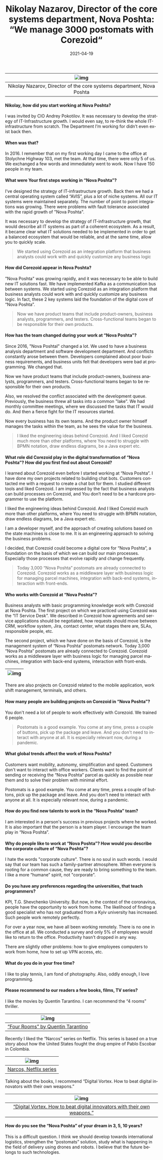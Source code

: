 ﻿---
date: '2021-04-19'
url: 'nova-poshta-nazarov-interview'
next: 'mambu-corezoid-cloud-state-machine'
title: 'Nikolay Nazarov, Director of the core systems department, Nova Poshta: “We manage 3000 postomats with Corezoid“'
description: 'Corezoid works as a middleware layer with business logic for managing parcel machines, integration with back-end systems, interaction with front-ends.'
image: '/images/nova-poshta/nikolay-nazarov.png'
category:
    - 'Use cases'
subcategory:
    - 'Enterprise'
tags:
    - 'novaposhta'
    - 'logistics'
    - 'postomat'
    - 'novobox'
    - 'innovation'
    - 'digital'
    - 'core'
lang: 'en'

---

| ![img](../images/nova-poshta/nikolay-nazarov.png) |
| :---: |
| Nikolay Nazarov, Director of the core systems department, Nova Poshta |

#### Nikolay, how did you start working at Nova Poshta?
I was invited by CIO Andrey Pokotilov. It was necessary to develop the strategy of IT-Infrastructure growth. I would even say, to re-think the whole IT-infrastructure from scratch. The Department I’m working for didn’t even exist back then.

#### When was that?
In 2016. I remember that on my first working day I came to the office at Stolychne Highway 103, met the team. At that time, there were only 5 of us. We exchanged a few words and immediately went to work. Now I have 150 people in my team.

#### What were Your first steps working in “Nova Poshta”?
I’ve designed the strategy of IT-infrastructure growth. Back then we had a central operating system called “AVIS”, plus a lot of niche systems. All our IT systems were maintained separately. The number of point to point integrations was growing. There were problems with fault tolerance associated with the rapid growth of "Nova Poshta".

It was necessary to develop the strategy of IT-infrastructure growth, that would describe all IT systems as part of a coherent ecosystem. As a result, it became clear what IT solutions needed to be implemented in order to get a balanced ecosystem that would be reliable, and at the same time, allow you to quickly scale.

> We started using Corezoid as an integration platform that business analysts could work with and quickly customize any business logic

#### How did Corezoid appear in Nova Poshta?
"Nova Poshta" was growing rapidly, and it was necessary to be able to build new IT solutions fast. We have implemented Kafka as a communication bus between systems. We started using Corezoid as an integration platform that business analysts could work with and quickly customize any business logic. In fact, these 2 key systems laid the foundation of the digital core of “Nova Poshta”.

> Now we have product teams that include product-owners, business analysts, programmers, and testers. Cross-functional teams began to be responsible for their own products.

#### How has the team changed during your work at “Nova Poshta”?
Since 2016, "Nova Poshtal" changed a lot. We used to have a business analysis department and software development department. And conflicts constantly arose between them. Developers complained about poor business requirements, and business units felt that developers were bad at programming. We changed that.

Now we have product teams that include product-owners, business analysts, programmers, and testers. Cross-functional teams began to be responsible for their own products.

Also, we resolved the conflict associated with the development queue. Previously, the business threw all tasks into a common "lake". We had monthly committee meetings, where we discussed the tasks that IT would do. And then a fierce fight for the IT resources started.

Now every business has its own teams. And the product owner himself manages the tasks within the team, as he sees the value for the business.

> I liked the engineering ideas behind Corezoid. And I liked Corezid much more than other platforms, where You need to struggle with BPMN notation, draw endless diagrams, be a Java expert etc.

#### What role did Corezoid play in the digital transformation of “Nova Poshta”? How did you first find out about Corezoid?
I learned about Corezoid even before I started working at “Nova Poshta”. I have done my own projects related to building chat bots. Customers contacted me with a request to create a chat bot for them. I studied different tools and liked Corezoid. I am impressed by the fact that business analysts can build processes on Corezoid, and You don’t need to be a hardcore programmer to use the platform.

I liked the engineering ideas behind Corezoid. And I liked Corezid much more than other platforms, where You need to struggle with BPMN notation, draw endless diagrams, be a Java expert etc.

I am a developer myself, and the approach of creating solutions based on the state machines is close to me. It is an engineering approach to solving the business problems.

I decided, that Corezoid could become a digital core for “Nova Poshta”, a foundation on the basis of which we can build our main processes. Especially those processes that evolve rapidly and change frequently.

> Today 3,000 “Nova Poshta” postomats are already connected to Corezoid. Corezoid works as a middleware layer with business logic for managing parcel machines, integration with back-end systems, interaction with front-ends.

#### Who works with Corezoid at “Nova Poshta”?
Business analysts with basic programming knowledge work with Corezoid at Nova Poshta. The first project on which we practiced using Corezoid was the “IT Service Desk”. We described in Corezoid how agreements and service applications should be negotiated, how requests should move between CRM, workflow system, Jira, contact center, what stages there are, SLAs, responsible people, etc.

The second project, which we have done on the basis of Corezoid, is the management system of “Nova Poshta” postomats network. Today 3,000 “Nova Poshta” postomats are already connected to Corezoid. Corezoid works as a middleware layer with business logic for managing parcel machines, integration with back-end systems, interaction with front-ends.

| ![img](../images/nova-poshta/nova-poshta-postomats.png) |
| :---: |

There are also projects on Corezoid related to the mobile application, work shift management, terminals, and others.

#### How many people are building projects on Corezoid in “Nova Poshta”?
You don't need a lot of people to work effectively with Corezoid. We trained 6 people.

> Postomats is a good example. You come at any time, press a couple of buttons, pick up the package and leave. And you don't need to interact with anyone at all. It is especially relevant now, during a pandemic.

#### What global trends affect the work of Nova Poshta?
Customers want mobility, autonomy, simplification and speed. Customers don't want to interact with office workers. Clients want to find the point of sending or receiving the “Nova Poshta” parcel as quickly as possible near them and to solve their problem with minimal effort.

Postomats is a good example. You come at any time, press a couple of buttons, pick up the package and leave. And you don't need to interact with anyone at all. It is especially relevant now, during a pandemic.

#### How do you find new talents to work in the “Nova Poshta” team?
I am interested in a person's success in previous projects where he worked. It is also important that the person is a team player. I encourage the team play in “Nova Poshta”.  

#### Why do people like to work at “Nova Poshta”? How would you describe the corporate culture of “Nova Poshta”?
I hate the words "corporate culture". There is no soul in such words. I would say that our team has such a family-partner atmosphere. When everyone is rooting for a common cause, they are ready to bring something to the team. I like a more “humane” spirit, not "corporate".

#### Do you have any preferences regarding the universities, that teach programmers?
KPI, T.G. Shevchenko University. But now, in the context of the coronavirus, people have the opportunity to work from home. The likelihood of finding a good specialist who has not graduated from a Kyiv university has increased. Such people work remotely perfectly.

For over a year now, we have all been working remotely. There is no one in the office at all. We conducted a survey and only 5% of employees would like to return to the office. Productivity hasn't dropped in any way.

There are slightly other problems: how to give employees computers to work from home, how to set up VPN access, etc.

#### What do you do in your free time?
I like to play tennis, I am fond of photography. Also, oddly enough, I love programming.

#### Please recommend to our readers a few books, films, TV series?
I like the movies by Quentin Tarantino. I can recommend the “4 rooms” thriller.

| ![img](../images/nova-poshta/four-rooms.png) |
| :---: |
| [“Four Rooms” by Quentin Tarantino](https://www.imdb.com/title/tt0113101/) |

Recently I liked the “Narcos” series on Netflix. This series is based on a true story about how the United States fought the drug empire of Pablo Escobar in Colombia.

| ![img](../images/nova-poshta/netflix-narcos.png) |
| :---: |
| [Narcos, Netflix series](https://www.netflix.com/ua/title/80025172) |

Talking about the books, I recommend “Digital Vortex. How to beat digital innovators with their own weapons.”

| ![img](../images/nova-poshta/digital-vortex.png) |
| :---: |
| [“Digital Vortex. How to beat digital innovators with their own weapons.”](https://www.amazon.com/Digital-Vortex-Leaders-Disruptive-Competitors/dp/1945010010) |

#### How do you see the “Nova Poshta” of your dream in 3, 5, 10 years?
This is a difficult question. I think we should develop towards international logistics, strengthen the “postomats” solution, study what is happening in the field of delivery using drones and robots. I believe that the future belongs to such technologies.
